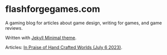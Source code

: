 # flashforgegames.com

A gaming blog for articles about game design, writing for games, and game reviews. 

Written with [Jekyll Minimal theme](http://pages-themes.github.io/minimal).

Articles:
[In Praise of Hand Crafted Worlds (July 6 2023)](./InPraiseofHandCraftedWorlds.md).
